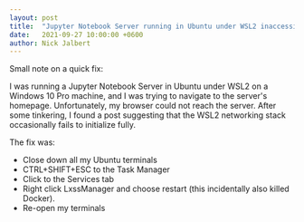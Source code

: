 ```yaml
---
layout: post
title:  "Jupyter Notebook Server running in Ubuntu under WSL2 inaccessible from Windows 10 Pro"
date:   2021-09-27 10:00:00 +0600
author: Nick Jalbert
---
```


Small note on a quick fix:

I was running a Jupyter Notebook Server in Ubuntu under WSL2 on a Windows 10
Pro machine, and I was trying to navigate to the server's homepage.
Unfortunately, my browser could not reach the server.  After some tinkering, I
found a post suggesting that the WSL2 networking stack occasionally fails to
initialize fully.

The fix was:

* Close down all my Ubuntu terminals
* CTRL+SHIFT+ESC to the Task Manager
* Click to the Services tab
* Right click LxssManager and choose restart (this incidentally also killed
  Docker).
* Re-open my terminals
